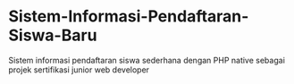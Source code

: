 # Sistem-Informasi-Pendaftaran-Siswa-Baru
Sistem informasi pendaftaran siswa sederhana dengan PHP native sebagai projek sertifikasi junior web developer
